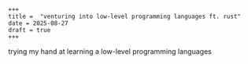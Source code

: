     +++
    title =  "venturing into low-level programming languages ft. rust"
    date = 2025-08-27
    draft = true
    +++

trying my hand at learning a low-level programming languages

